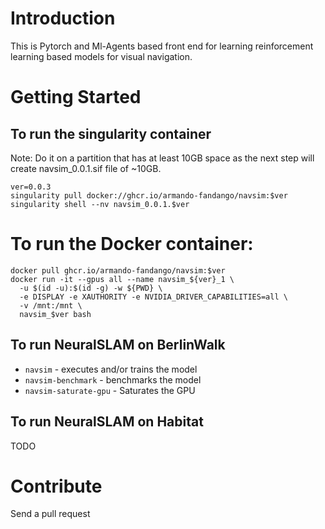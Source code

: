 # Introduction 
This is Pytorch and Ml-Agents based front end for learning reinforcement learning based models for visual navigation.

# Getting Started

## To run the singularity container
Note: Do it on a partition that has at least 10GB space as the next step will create navsim_0.0.1.sif file of ~10GB.

```
ver=0.0.3
singularity pull docker://ghcr.io/armando-fandango/navsim:$ver
singularity shell --nv navsim_0.0.1.$ver
```

# To run the Docker container:

```
docker pull ghcr.io/armando-fandango/navsim:$ver
docker run -it --gpus all --name navsim_${ver}_1 \
  -u $(id -u):$(id -g) -w ${PWD} \
  -e DISPLAY -e XAUTHORITY -e NVIDIA_DRIVER_CAPABILITIES=all \
  -v /mnt:/mnt \ 
  navsim_$ver bash
```
## To run NeuralSLAM on BerlinWalk
* `navsim` - executes and/or trains the model
* `navsim-benchmark` - benchmarks the model
* `navsim-saturate-gpu` - Saturates the GPU

## To run NeuralSLAM on Habitat
TODO

# Contribute

Send a pull request